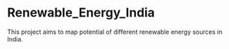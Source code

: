 # Renewable_Energy_India
This project aims to map potential of different renewable energy sources in India.

